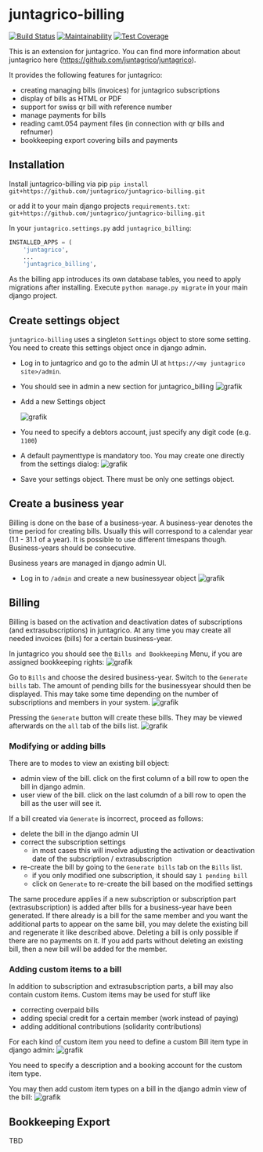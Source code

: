 # juntagrico-billing


[![Build Status](https://travis-ci.com/juntagrico/juntagrico-billing.svg?branch=master)](https://travis-ci.com/juntagrico/juntagrico-billing)
[![Maintainability](https://api.codeclimate.com/v1/badges/f1e8af41b78f052add70/maintainability)](https://codeclimate.com/github/juntagrico/juntagrico-billing/maintainability)
[![Test Coverage](https://api.codeclimate.com/v1/badges/f1e8af41b78f052add70/test_coverage)](https://codeclimate.com/github/juntagrico/juntagrico-billing/test_coverage)

This is an extension for juntagrico. You can find more information about juntagrico here
(https://github.com/juntagrico/juntagrico).

It provides the following features for juntagrico:
* creating managing bills (invoices) for juntagrico subscriptions
* display of bills as HTML or PDF
* support for swiss qr bill with reference number
* manage payments for bills
* reading camt.054 payment files (in connection with qr bills and refnumer)
* bookkeeping export covering bills and payments

## Installation

Install juntagrico-billing via pip 
`pip install git+https://github.com/juntagrico/juntagrico-billing.git`

or add it to your main django projects `requirements.txt`:
`git+https://github.com/juntagrico/juntagrico-billing.git`

In your `juntagrico.settings.py` add `juntagrico_billing`:
```python
INSTALLED_APPS = (
    'juntagrico',
    ...
    'juntagrico_billing',
```

As the billing app introduces its own database tables, you need to apply migrations after installing.
Execute `python manage.py migrate` in your main django project.

## Create settings object

`juntagrico-billing` uses a singleton `Settings` object to store some setting.
You need to create this settings object once in django admin.

- Log in to juntagrico and go to the admin UI at `https://<my juntagrico site>/admin`.
- You should see in admin a new section for juntagrico_billing
  ![grafik](https://user-images.githubusercontent.com/3380098/110239635-419b4600-7f48-11eb-8fb7-afed31983a2d.png)
- Add a new Settings object
  
  ![grafik](https://user-images.githubusercontent.com/3380098/110239725-b79fad00-7f48-11eb-9bb6-badecc6af93e.png)
  
- You need to specify a debtors account, just specify any digit code (e.g. `1100`)
- A default paymenttype is mandatory too. You may create one directly from the settings dialog:
  ![grafik](https://user-images.githubusercontent.com/3380098/110239772-f9c8ee80-7f48-11eb-8866-7844d234e971.png)
- Save your settings object. There must be only one settings object.

## Create a business year

Billing is done on the base of a business-year. A business-year denotes the time period for creating bills.
Usually this will correspond to a calendar year (1.1 - 31.1 of a year). It is possible to use different timespans though.
Business-years should be consecutive.

Business years are managed in django admin UI. 

- Log in to `/admin` and create a new businessyear object
  ![grafik](https://user-images.githubusercontent.com/3380098/110240002-20d3f000-7f4a-11eb-8118-aebd351228b4.png)


## Billing

Billing is based on the activation and deactivation dates of subscriptions (and extrasubscriptions) in juntagrico.
At any time you may create all needed invoices (bills) for a certain business-year.

In juntagrico you should see the `Bills and Bookkeeping` Menu, if you are assigned bookkeeping rights:
![grafik](https://user-images.githubusercontent.com/3380098/110240222-2f6ed700-7f4b-11eb-9c8a-979548092322.png)

Go to `Bills` and choose the desired business-year.
Switch to the `Generate bills` tab. The amount of pending bills for the businessyear should then be displayed.
This may take some time depending on the number of subscriptions and members in your system.
![grafik](https://user-images.githubusercontent.com/3380098/110240325-ae640f80-7f4b-11eb-8288-4f2ec16811f9.png)

Pressing the `Generate` button will create these bills.
They may be viewed afterwards on the `all` tab of the bills list.
![grafik](https://user-images.githubusercontent.com/3380098/110240404-0a2e9880-7f4c-11eb-9a5b-3ad92af46c50.png)

### Modifying or adding bills

There are to modes to view an existing bill object:
- admin view of the bill. click on the first column of a bill row to open the bill in django admin.
- user view of the bill. click on the last columdn of a bill row to open the bill as the user will see it.

If a bill created via `Generate` is incorrect, proceed as follows:
- delete the bill in the django admin UI
- correct the subscription settings
  - in most cases this will involve adjusting the activation or deactivation date of the subscription / extrasubscription
- re-create the bill by going to the `Generate bills` tab on the `Bills` list.
  - if you only modified one subscription, it should say `1 pending bill`
  - click on `Generate` to re-create the bill based on the modified settings

The same procedure applies if a new subscription or subscription part (extrasubscription) is added after bills for a business-year have been generated.
If there already is a bill for the same member and you want the additional parts to appear on the same bill, you may delete the existing bill and regenerate it like described above.
Deleting a bill is only possible if there are no payments on it.
If you add parts without deleting an existing bill, then a new bill will be added for the member.

### Adding custom items to a bill

In addition to subscription and extrasubscription parts, a bill may also contain custom items.
Custom items may be used for stuff like
- correcting overpaid bills
- adding special credit for a certain member (work instead of paying)
- adding additional contributions (solidarity contributions)

For each kind of custom item you need to define a custom Bill item type in django admin:
![grafik](https://user-images.githubusercontent.com/3380098/110240808-f126e700-7f4d-11eb-9e73-35f43138a48e.png)

You need to specify a description and a booking account for the custom item type.

You may then add custom item types on a bill in the django admin view of the bill:
![grafik](https://user-images.githubusercontent.com/3380098/110240939-8c1fc100-7f4e-11eb-8e62-45393ddd1600.png)

## Bookkeeping Export
TBD
